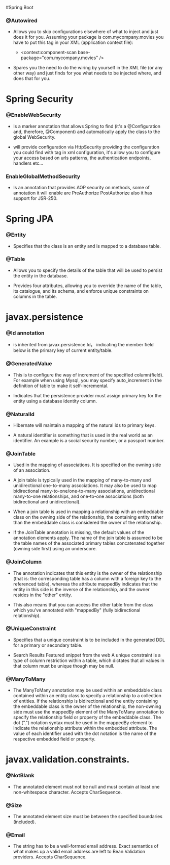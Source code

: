 #Spring Boot
### @Autowired 
* Allows you to skip configurations elsewhere of what to inject and just does it for you. Assuming your package is com.mycompany.movies you have to put this tag in your XML (application context file):
    * <context:component-scan base-package="com.mycompany.movies" />

* Spares you the need to do the wiring by yourself in the XML file (or any other way) and just finds for you what needs to be injected where, and does that for you.


# Spring Security
### @EnableWebSecurity 
* Is a marker annotation that allows Spring to find (it's a @Configuration and, therefore, @Component) and automatically apply the class to the global WebSecurity.

* will provide configuration via HttpSecurity providing the configuration you could find with <http></http> tag in xml configuration, it's allow you to configure your access based on urls patterns, the authentication endpoints, handlers etc...

### EnableGlobalMethodSecurity 
* Is an annotation that provides AOP security on methods, some of annotation it will enable are PreAuthorize PostAuthorize also it has support for JSR-250.

# Spring JPA
### @Entity 
* Specifies that the class is an entity and is mapped to a database table. 

### @Table
* Allows you to specify the details of the table that will be used to persist the entity in the database.

* Provides four attributes, allowing you to override the name of the table, its catalogue, and its schema, and enforce unique constraints on columns in the table. 

# javax.persistence
### @Id annotation 
* is inherited from javax.persistence.Id， indicating the member field below is the primary key of current entity/table. 

### @GeneratedValue 
* This is to configure the way of increment of the specified column(field). For example when using Mysql, you may specify auto_increment in the definition of table to make it self-incremental.

* Indicates that the persistence provider must assign primary key for the entity using a database identity column.

### @NaturalId
* Hibernate will maintain a mapping of the natural ids to primary keys.

* A natural identifier is something that is used in the real world as an identifier. An example is a social security number, or a passport number.

###  @JoinTable
* Used in the mapping of associations. It is specified on the owning side of an association.
 
* A join table is typically used in the mapping of many-to-many and unidirectional one-to-many associations. It may also be used to map bidirectional many-to-one/one-to-many associations, unidirectional many-to-one relationships, and one-to-one associations (both bidirectional and unidirectional).
  
* When a join table is used in mapping a relationship with an embeddable class on the owning side of the relationship, the containing entity rather than the embeddable class is considered the owner of the relationship.
  
* If the JoinTable annotation is missing, the default values of the annotation elements apply. The name of the join table is assumed to be the table names of the associated primary tables concatenated together (owning side first) using an underscore.

### @JoinColumn
* The annotation indicates that this entity is the owner of the relationship (that is: the corresponding table has a column with a foreign key to the referenced table), whereas the attribute mappedBy indicates that the entity in this side is the inverse of the relationship, and the owner resides in the "other" entity. 

* This also means that you can access the other table from the class which you've annotated with "mappedBy" (fully bidirectional relationship).

### @UniqueConstraint
* Specifies that a unique constraint is to be included in the generated DDL for a primary or secondary table.

* Search Results
  Featured snippet from the web
  A unique constraint is a type of column restriction within a table, which dictates that all values in that column must be unique though may be null. 

### @ManyToMany
* The ManyToMany annotation may be used within an embeddable class contained within an entity class to specify a relationship to a collection of entities. If the relationship is bidirectional and the entity containing the embeddable class is the owner of the relationship, 
the non-owning side must use the mappedBy element of the ManyToMany annotation to specify the relationship field or property of the embeddable class. 
The dot (".") notation syntax must be used in the mappedBy element to indicate the relationship attribute within the embedded attribute. 
The value of each identifier used with the dot notation is the name of the respective embedded field or property.


# javax.validation.constraints.
### @NotBlank
* The annotated element must not be null and must contain at least one non-whitespace character. Accepts CharSequence.

### @Size
* The annotated element size must be between the specified boundaries (included).

### @Email
* The string has to be a well-formed email address. Exact semantics of what makes up a valid email address are left to Bean Validation providers. Accepts CharSequence.
